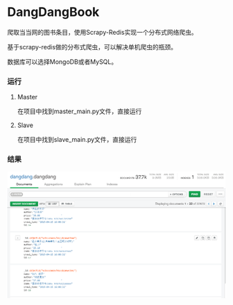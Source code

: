 # DangDangBook
爬取当当网的图书条目，使用Scrapy-Redis实现一个分布式网络爬虫。

基于scrapy-redis做的分布式爬虫，可以解决单机爬虫的瓶颈。

数据库可以选择MongoDB或者MySQL。

### 运行
1. Master

   在项目中找到master_main.py文件，直接运行

2. Slave

   在项目中找到slave_main.py文件，直接运行

### 结果
![show](./pic_show/dangdang.png)
